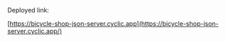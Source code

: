 Deployed link: 

[https://bicycle-shop-json-server.cyclic.app](https://bicycle-shop-json-server.cyclic.app/)
